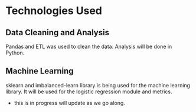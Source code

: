 # Technologies Used
## Data Cleaning and Analysis
Pandas and ETL was used to clean the data. Analysis will be done in Python.

## Machine Learning
sklearn and imbalanced-learn library is being used for the machine learning library. It will be used for the logistic regression module and metrics.


* this is in progress will update as we go along.

